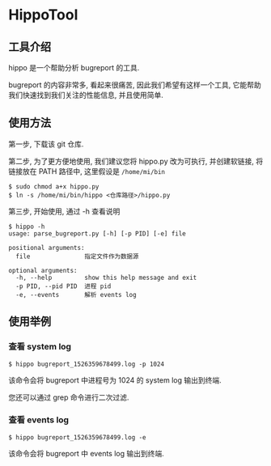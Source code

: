 # HippoTool

## 工具介绍

hippo 是一个帮助分析 bugreport 的工具. 

bugreport 的内容非常多, 看起来很痛苦, 因此我们希望有这样一个工具, 它能帮助我们快速找到我们关注的性能信息, 并且使用简单.

## 使用方法

第一步, 下载该 git 仓库.

第二步, 为了更方便地使用, 我们建议您将 hippo.py 改为可执行, 并创建软链接, 将链接放在 PATH 路径中, 这里假设是 `/home/mi/bin`

```
$ sudo chmod a+x hippo.py
$ ln -s /home/mi/bin/hippo <仓库路径>/hippo.py
```

第三步, 开始使用, 通过 -h 查看说明

```
$ hippo -h
usage: parse_bugreport.py [-h] [-p PID] [-e] file

positional arguments:
  file               指定文件作为数据源

optional arguments:
  -h, --help         show this help message and exit
  -p PID, --pid PID  进程 pid
  -e, --events       解析 events log
```

## 使用举例

### 查看 system log

```
$ hippo bugreport_1526359678499.log -p 1024
```

该命令会将 bugreport 中进程号为 1024 的 system log 输出到终端. 

您还可以通过 grep 命令进行二次过滤.

### 查看 events log

```
$ hippo bugreport_1526359678499.log -e
```

该命令会将 bugreport 中 events log 输出到终端.